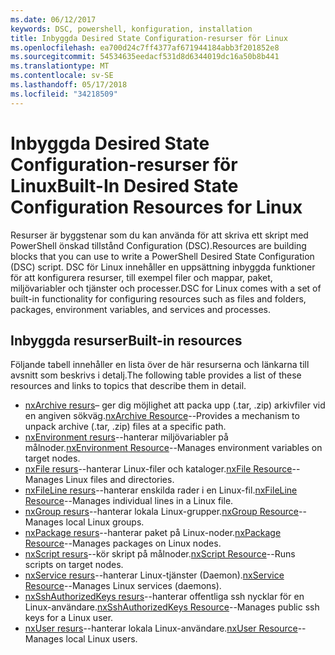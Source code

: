 ```yaml
---
ms.date: 06/12/2017
keywords: DSC, powershell, konfiguration, installation
title: Inbyggda Desired State Configuration-resurser för Linux
ms.openlocfilehash: ea700d24c7ff4377af671944184abb3f201852e8
ms.sourcegitcommit: 54534635eedacf531d8d6344019dc16a50b8b441
ms.translationtype: MT
ms.contentlocale: sv-SE
ms.lasthandoff: 05/17/2018
ms.locfileid: "34218509"
---
```

# <a name="built-in-desired-state-configuration-resources-for-linux"></a><span data-ttu-id="eff74-103">Inbyggda Desired State Configuration-resurser för Linux</span><span class="sxs-lookup"><span data-stu-id="eff74-103">Built-In Desired State Configuration Resources for Linux</span></span>

<span data-ttu-id="eff74-104">Resurser är byggstenar som du kan använda för att skriva ett skript med PowerShell önskad tillstånd Configuration (DSC).</span><span class="sxs-lookup"><span data-stu-id="eff74-104">Resources are building blocks that you can use to write a PowerShell Desired State Configuration (DSC) script.</span></span> <span data-ttu-id="eff74-105">DSC för Linux innehåller en uppsättning inbyggda funktioner för att konfigurera resurser, till exempel filer och mappar, paket, miljövariabler och tjänster och processer.</span><span class="sxs-lookup"><span data-stu-id="eff74-105">DSC for Linux comes with a set of built-in functionality for configuring resources such as files and folders, packages, environment variables, and services and processes.</span></span>

## <a name="built-in-resources"></a><span data-ttu-id="eff74-106">Inbyggda resurser</span><span class="sxs-lookup"><span data-stu-id="eff74-106">Built-in resources</span></span>

<span data-ttu-id="eff74-107">Följande tabell innehåller en lista över de här resurserna och länkarna till avsnitt som beskrivs i detalj.</span><span class="sxs-lookup"><span data-stu-id="eff74-107">The following table provides a list of these resources and links to topics that describe them in detail.</span></span>

* <span data-ttu-id="eff74-108">[nxArchive resurs](lnxArchiveResource.md)– ger dig möjlighet att packa upp (.tar, .zip) arkivfiler vid en angiven sökväg.</span><span class="sxs-lookup"><span data-stu-id="eff74-108">[nxArchive Resource](lnxArchiveResource.md)--Provides a mechanism to unpack archive (.tar, .zip) files at a specific path.</span></span>
* <span data-ttu-id="eff74-109">[nxEnvironment resurs](lnxEnvironmentResource.md)--hanterar miljövariabler på målnoder.</span><span class="sxs-lookup"><span data-stu-id="eff74-109">[nxEnvironment Resource](lnxEnvironmentResource.md)--Manages environment variables on target nodes.</span></span>
* <span data-ttu-id="eff74-110">[nxFile resurs](lnxFileResource.md)--hanterar Linux-filer och kataloger.</span><span class="sxs-lookup"><span data-stu-id="eff74-110">[nxFile Resource](lnxFileResource.md)--Manages Linux files and directories.</span></span>
* <span data-ttu-id="eff74-111">[nxFileLine resurs](lnxFileLineResource.md)--hanterar enskilda rader i en Linux-fil.</span><span class="sxs-lookup"><span data-stu-id="eff74-111">[nxFileLine Resource](lnxFileLineResource.md)--Manages individual lines in a Linux file.</span></span>
* <span data-ttu-id="eff74-112">[nxGroup resurs](lnxGroupResource.md)--hanterar lokala Linux-grupper.</span><span class="sxs-lookup"><span data-stu-id="eff74-112">[nxGroup Resource](lnxGroupResource.md)--Manages local Linux groups.</span></span>
* <span data-ttu-id="eff74-113">[nxPackage resurs](lnxPackageResource.md)--hanterar paket på Linux-noder.</span><span class="sxs-lookup"><span data-stu-id="eff74-113">[nxPackage Resource](lnxPackageResource.md)--Manages packages on Linux nodes.</span></span>
* <span data-ttu-id="eff74-114">[nxScript resurs](lnxScriptResource.md)--kör skript på målnoder.</span><span class="sxs-lookup"><span data-stu-id="eff74-114">[nxScript Resource](lnxScriptResource.md)--Runs scripts on target nodes.</span></span>
* <span data-ttu-id="eff74-115">[nxService resurs](lnxServiceResource.md)--hanterar Linux-tjänster (Daemon).</span><span class="sxs-lookup"><span data-stu-id="eff74-115">[nxService Resource](lnxServiceResource.md)--Manages Linux services (daemons).</span></span>
* <span data-ttu-id="eff74-116">[nxSshAuthorizedKeys resurs](lnxSshAuthorizedKeysResource.md)--hanterar offentliga ssh nycklar för en Linux-användare.</span><span class="sxs-lookup"><span data-stu-id="eff74-116">[nxSshAuthorizedKeys Resource](lnxSshAuthorizedKeysResource.md)--Manages public ssh keys for a Linux user.</span></span>
* <span data-ttu-id="eff74-117">[nxUser resurs](lnxUserResource.md)--hanterar lokala Linux-användare.</span><span class="sxs-lookup"><span data-stu-id="eff74-117">[nxUser Resource](lnxUserResource.md)--Manages local Linux users.</span></span>